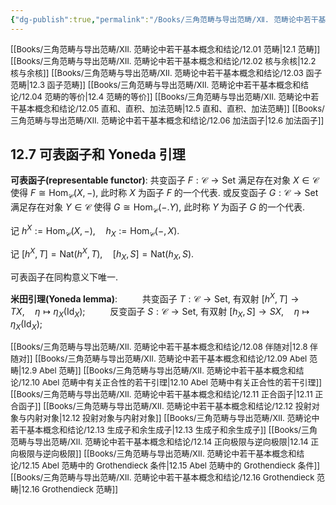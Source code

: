 ```yaml
---
{"dg-publish":true,"permalink":"/Books/三角范畴与导出范畴/Ⅻ. 范畴论中若干基本概念和结论/12.07 可表函子和 Yoneda 引理/","dgPassFrontmatter":true,"created":"2024-07-06T09:51:11.606+08:00","updated":"2024-09-03T10:23:27.816+08:00"}
---
```


<font size="2"> [[Books/三角范畴与导出范畴/Ⅻ. 范畴论中若干基本概念和结论/12.01 范畴\|12.1 范畴]]   </font>
<font size="2"> [[Books/三角范畴与导出范畴/Ⅻ. 范畴论中若干基本概念和结论/12.02 核与余核\|12.2 核与余核]]   </font>
<font size="2"> [[Books/三角范畴与导出范畴/Ⅻ. 范畴论中若干基本概念和结论/12.03 函子范畴\|12.3 函子范畴]]   </font>
<font size="2"> [[Books/三角范畴与导出范畴/Ⅻ. 范畴论中若干基本概念和结论/12.04 范畴的等价\|12.4 范畴的等价]]  </font>
<font size="2"> [[Books/三角范畴与导出范畴/Ⅻ. 范畴论中若干基本概念和结论/12.05 直和、直积、加法范畴\|12.5 直和、直积、加法范畴]]   </font>
<font size="2"> [[Books/三角范畴与导出范畴/Ⅻ. 范畴论中若干基本概念和结论/12.06 加法函子\|12.6 加法函子]]   </font>
## 12.7 可表函子和 Yoneda 引理

**可表函子(representable functor)**: 共变函子 $F:\mathcal{C}\rightarrow \mathrm{Set}$ 满足存在对象 $X \in \mathcal{C}$ 使得 $F\cong \mathrm{Hom}_{\mathcal{C}}(X,-)$, 此时称 $X$ 为函子 $F$ 的一个代表. 或反变函子 $G:\mathcal{C}\rightarrow \mathrm{Set}$ 满足存在对象 $Y \in \mathcal{C}$ 使得 $G\cong \mathrm{Hom}_{\mathcal{C}}(-.Y)$, 此时称 $Y$ 为函子 $G$ 的一个代表.

记 $h^{X}:=\mathrm{Hom}_{\mathcal{C}}(X,-),\quad h_{X}:=\mathrm{Hom}_{\mathcal{C}}(-,X)$.

记 $[h^{X},T]=\mathrm{Nat}(h^{X},T),\quad [h_{X},S]=\mathrm{Nat}(h_{X},S)$.

可表函子在同构意义下唯一.

**米田引理(Yoneda lemma)**: 
$\qquad$ 共变函子 $T:\mathcal{C}\rightarrow \mathrm{Set}$, 有双射 $[h^{X},T]\rightarrow TX,\quad \eta\mapsto\eta_{X}(\mathrm{Id}_{X})$;
$\qquad$ 反变函子 $S:\mathcal{C}\rightarrow \mathrm{Set}$, 有双射 $[h_{X},S]\rightarrow SX,\quad \eta\mapsto\eta_{X}(\mathrm{Id}_{X})$;

<font size="2"> [[Books/三角范畴与导出范畴/Ⅻ. 范畴论中若干基本概念和结论/12.08 伴随对\|12.8 伴随对]]   </font>
<font size="2"> [[Books/三角范畴与导出范畴/Ⅻ. 范畴论中若干基本概念和结论/12.09 Abel 范畴\|12.9 Abel 范畴]]   </font>
<font size="2"> [[Books/三角范畴与导出范畴/Ⅻ. 范畴论中若干基本概念和结论/12.10 Abel 范畴中有关正合性的若干引理\|12.10 Abel 范畴中有关正合性的若干引理]]   </font>
<font size="2"> [[Books/三角范畴与导出范畴/Ⅻ. 范畴论中若干基本概念和结论/12.11 正合函子\|12.11 正合函子]]   </font>
<font size="2"> [[Books/三角范畴与导出范畴/Ⅻ. 范畴论中若干基本概念和结论/12.12 投射对象与内射对象\|12.12 投射对象与内射对象]]  </font>
<font size="2"> [[Books/三角范畴与导出范畴/Ⅻ. 范畴论中若干基本概念和结论/12.13 生成子和余生成子\|12.13 生成子和余生成子]]   </font>
<font size="2"> [[Books/三角范畴与导出范畴/Ⅻ. 范畴论中若干基本概念和结论/12.14 正向极限与逆向极限\|12.14 正向极限与逆向极限]]   </font>
<font size="2"> [[Books/三角范畴与导出范畴/Ⅻ. 范畴论中若干基本概念和结论/12.15 Abel 范畴中的 Grothendieck 条件\|12.15 Abel 范畴中的 Grothendieck 条件]]   </font>
<font size="2"> [[Books/三角范畴与导出范畴/Ⅻ. 范畴论中若干基本概念和结论/12.16 Grothendieck 范畴\|12.16 Grothendieck 范畴]]  </font>